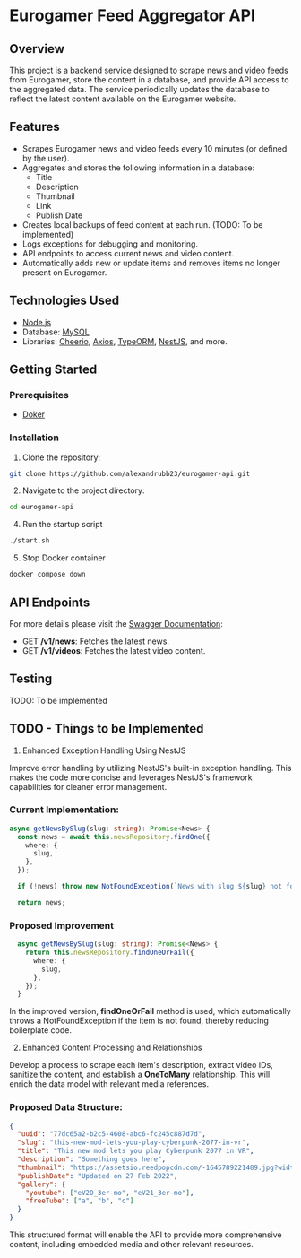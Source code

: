 # Eurogamer Feed Aggregator API

## Overview

This project is a backend service designed to scrape news and video feeds from Eurogamer, store the content in a database, and provide API access to the aggregated data. The service periodically updates the database to reflect the latest content available on the Eurogamer website.

## Features

- Scrapes Eurogamer news and video feeds every 10 minutes (or defined by the user).
- Aggregates and stores the following information in a database:
  - Title
  - Description
  - Thumbnail
  - Link
  - Publish Date
- Creates local backups of feed content at each run. (TODO: To be implemented)
- Logs exceptions for debugging and monitoring.
- API endpoints to access current news and video content.
- Automatically adds new or update items and removes items no longer present on Eurogamer.

## Technologies Used

- [Node.js](https://nodejs.org/en)
- Database: [MySQL](https://www.mysql.com/)
- Libraries: [Cheerio](https://cheerio.js.org/), [Axios](https://axios-http.com/docs/intro), [TypeORM](https://typeorm.io/), [NestJS](https://nestjs.com/), and more.

## Getting Started

### Prerequisites

- [Doker](https://www.docker.com/)

### Installation

1. Clone the repository:

```bash
git clone https://github.com/alexandrubb23/eurogamer-api.git
```

2. Navigate to the project directory:

```bash
cd eurogamer-api
```

4. Run the startup script

```bash
./start.sh
```

5. Stop Docker container

```bash
docker compose down
```

## API Endpoints

For more details please visit the [Swagger Documentation](http://localhost:9000/api):

- GET **/v1/news**: Fetches the latest news.
- GET **/v1/videos**: Fetches the latest video content.

## Testing

TODO: To be implemented

## TODO - Things to be Implemented

1. Enhanced Exception Handling Using NestJS

Improve error handling by utilizing NestJS's built-in exception handling. This makes the code more concise and leverages NestJS's framework capabilities for cleaner error management.

### Current Implementation:

```ts
async getNewsBySlug(slug: string): Promise<News> {
  const news = await this.newsRepository.findOne({
    where: {
      slug,
    },
  });

  if (!news) throw new NotFoundException(`News with slug ${slug} not found`);

  return news;
```

### Proposed Improvement

```ts
  async getNewsBySlug(slug: string): Promise<News> {
    return this.newsRepository.findOneOrFail({
      where: {
        slug,
      },
    });
  }
```

In the improved version, **findOneOrFail** method is used, which automatically throws a NotFoundException if the item is not found, thereby reducing boilerplate code.

2. Enhanced Content Processing and Relationships

Develop a process to scrape each item's description, extract video IDs, sanitize the content, and establish a **OneToMany** relationship. This will enrich the data model with relevant media references.

### Proposed Data Structure:

```json
{
  "uuid": "77dc65a2-b2c5-4608-abc6-fc245c887d7d",
  "slug": "this-new-mod-lets-you-play-cyberpunk-2077-in-vr",
  "title": "This new mod lets you play Cyberpunk 2077 in VR",
  "description": "Something goes here",
  "thumbnail": "https://assetsio.reedpopcdn.com/-1645789221489.jpg?width=690&quality=75&format=jpg&auto=webp",
  "publishDate": "Updated on 27 Feb 2022",
  "gallery": {
    "youtube": ["eV2O_3er-mo", "eV21_3er-mo"],
    "freeTube": ["a", "b", "c"]
  }
}
```

This structured format will enable the API to provide more comprehensive content, including embedded media and other relevant resources.
